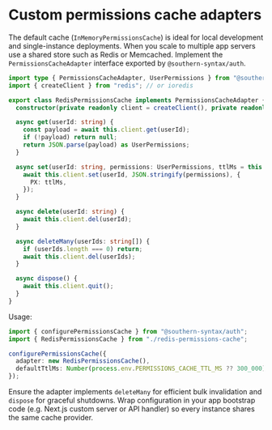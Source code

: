 # Custom permissions cache adapters

The default cache (`InMemoryPermissionsCache`) is ideal for local development
and single-instance deployments. When you scale to multiple app servers use a
shared store such as Redis or Memcached. Implement the
`PermissionsCacheAdapter` interface exported by `@southern-syntax/auth`.

```ts
import type { PermissionsCacheAdapter, UserPermissions } from "@southern-syntax/auth";
import { createClient } from "redis"; // or ioredis

export class RedisPermissionsCache implements PermissionsCacheAdapter {
  constructor(private readonly client = createClient(), private readonly ttlMs = 60_000) {}

  async get(userId: string) {
    const payload = await this.client.get(userId);
    if (!payload) return null;
    return JSON.parse(payload) as UserPermissions;
  }

  async set(userId: string, permissions: UserPermissions, ttlMs = this.ttlMs) {
    await this.client.set(userId, JSON.stringify(permissions), {
      PX: ttlMs,
    });
  }

  async delete(userId: string) {
    await this.client.del(userId);
  }

  async deleteMany(userIds: string[]) {
    if (userIds.length === 0) return;
    await this.client.del(userIds);
  }

  async dispose() {
    await this.client.quit();
  }
}
```

Usage:

```ts
import { configurePermissionsCache } from "@southern-syntax/auth";
import { RedisPermissionsCache } from "./redis-permissions-cache";

configurePermissionsCache({
  adapter: new RedisPermissionsCache(),
  defaultTtlMs: Number(process.env.PERMISSIONS_CACHE_TTL_MS ?? 300_000),
});
```

Ensure the adapter implements `deleteMany` for efficient bulk invalidation and
`dispose` for graceful shutdowns. Wrap configuration in your app bootstrap code
(e.g. Next.js custom server or API handler) so every instance shares the same
cache provider.
